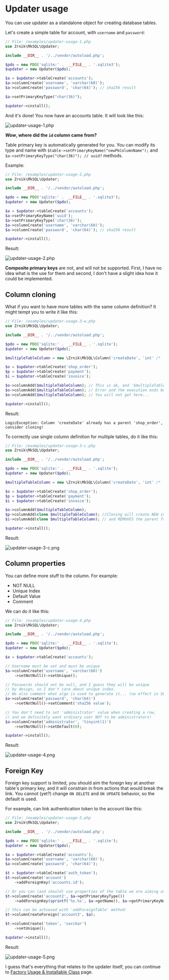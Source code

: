 # Updater usage

You can use updater as a standalone object for creating database tables.

Let's create a simple table for account, with `username` and `password`:

```php
// File: /examples/updater-usage-1.php
use Zrnik\MkSQL\Updater;

include __DIR__ . '/../vendor/autoload.php';

$pdo = new PDO('sqlite:' .  __FILE__ . '.sqlite3');
$updater = new Updater($pdo);

$a = $updater->tableCreate('accounts');
$a->columnCreate('username', 'varchar(60)');
$a->columnCreate('password', 'char(64)'); // sha256 result

$a->setPrimaryKeyType("char(36)");

$updater->install();
```

And it's done! You now have an accounts table. It will look like this:

![updater-usage-1.php](./img/updater-usage-1.png)

***Wow*, where did the `id` column came from?**

Table primary key is automatically generated for you. You can modify its type and name
with `$table->setPrimaryKeyName("newPkColumnName");`
and `$a->setPrimaryKeyType("char(36)"); // uuid?` methods.

Example:

```php
// File: /examples/updater-usage-2.php
use Zrnik\MkSQL\Updater;

include __DIR__ . '/../vendor/autoload.php';

$pdo = new PDO('sqlite:' .  __FILE__ . '.sqlite3');
$updater = new Updater($pdo);

$a = $updater->tableCreate('accounts');
$a->setPrimaryKeyName('uuid');
$a->setPrimaryKeyType('char(36)');
$a->columnCreate('username', 'varchar(60)');
$a->columnCreate('password', 'char(64)'); // sha256 result

$updater->install();
```

Result:

![updater-usage-2.php](./img/updater-usage-2.png)

**Composite primary keys** are not, and will not be supported. First, I have no idea what is the use for them and
second, I don't have a slight idea how it could be implemented.

## Column cloning

What if you want to have more tables with the same column definition? It might tempt you to write it like this:

```php
// File: /examples/updater-usage-3-w.php
use Zrnik\MkSQL\Updater;

include __DIR__ . '/../vendor/autoload.php';

$pdo = new PDO('sqlite:' .  __FILE__ . '.sqlite');
$updater = new Updater($pdo);

$multipleTableColumn = new \Zrnik\MkSQL\Column('createDate', 'int' /* 'int' is actually default value */);

$o = $updater->tableCreate('shop_order');
$p = $updater->tableCreate('payment');
$i = $updater->tableCreate('invoice');

$o->columnAdd($multipleTableColumn); // This is ok, and '$multipleTableColumn' will get '$o' table as parent.
$o->columnAdd($multipleTableColumn); // Error and the execution ends because '$multipleTableColumn' already has a parent
$o->columnAdd($multipleTableColumn); // You will not get here...

$updater->install();
```

Result:

```
LogicException: Column 'createDate' already has a parent 'shop_order', consider cloning!
```

To correctly use single column definition for multiple tables, do it like this:

```php
// File: /examples/updater-usage-3-c.php
use Zrnik\MkSQL\Updater;

include __DIR__ . '/../vendor/autoload.php';

$pdo = new PDO('sqlite:' .  __FILE__ . '.sqlite');
$updater = new Updater($pdo);

$multipleTableColumn = new \Zrnik\MkSQL\Column('createDate', 'int' /* 'int' is actually default value */);

$o = $updater->tableCreate('shop_order');
$p = $updater->tableCreate('payment');
$i = $updater->tableCreate('invoice');

$o->columnAdd($multipleTableColumn);
$p->columnAdd(clone $multipleTableColumn); //Cloning will create NEW instance of the column
$i->columnAdd(clone $multipleTableColumn); // and REMOVES the parent from it.

$updater->install();
```

Result:

![updater-usage-3-c.png](./img/updater-usage-3-c.png)

## Column properties

You can define more stuff to the column. For example:

- NOT NULL
- Unique Index
- Default Value
- Comment

We can do it like this:

```php
// File: /examples/updater-usage-4.php
use Zrnik\MkSQL\Updater;

include __DIR__ . '/../vendor/autoload.php';

$pdo = new PDO('sqlite:' .  __FILE__ . '.sqlite');
$updater = new Updater($pdo);

$a = $updater->tableCreate('accounts');

// Username must be set and must be unique
$a->columnCreate('username', 'varchar(60)')
    ->setNotNull()->setUnique();

// Passwords should not be null, and I guess they will be unique
// by design, so I don't care about unique index.
// We also comment what algo is used to generate it... (no effect in SQLite)
$a->columnCreate('password', 'char(64)')
    ->setNotNull()->setComment('sha256 value');

// You don't need to set 'administrator' value when creating a row,
// and we definitely want ordinary user NOT to be administrators!
$a->columnCreate('administrator', 'tinyint(1)')
    ->setNotNull()->setDefault(0);

$updater->install();
```

Result:

![updater-usage-4.png](./img/updater-usage-4.png)

## Foreign Key

Foreign key support is limited, you should aim the foreign key at another table's primary key, and it will constrain in
from actions that would break the link. You cannot (yet?) change
`ON DELETE` and `ON UPDATE` behavior, so the default is used.

For example, can link authentication token to the account like this:

```php
// File: /examples/updater-usage-5.php
use Zrnik\MkSQL\Updater;

include __DIR__ . '/../vendor/autoload.php';

$pdo = new PDO('sqlite:' .  __FILE__ . '.sqlite');
$updater = new Updater($pdo);

$a = $updater->tableCreate('accounts');
$a->columnCreate('username', 'varchar(60)');
$a->columnCreate('password', 'char(64)');

$t = $updater->tableCreate('auth_token');
$t->columnCreate('account')
    ->addForeignKey('accounts.id');

// Or you can (and should) use properties of the table we are aiming at:
$t->columnCreate('account2', $a->getPrimaryKeyType())
    ->addForeignKey(sprintf('%s.%s', $a->getName(), $a->getPrimaryKeyName()));

// this can be achieved with 'addForeignTable' method:
$t->columnCreateForeign('account3', $a);

$t->columnCreate('token', 'varchar')
    ->setUnique();

$updater->install();
```

Result:

![updater-usage-5.png](./img/updater-usage-5.png)

I guess that's everything that relates to the updater itself, you can continue
to [Factory Usage & Installable Class](usage-factory-installable.md) page.




